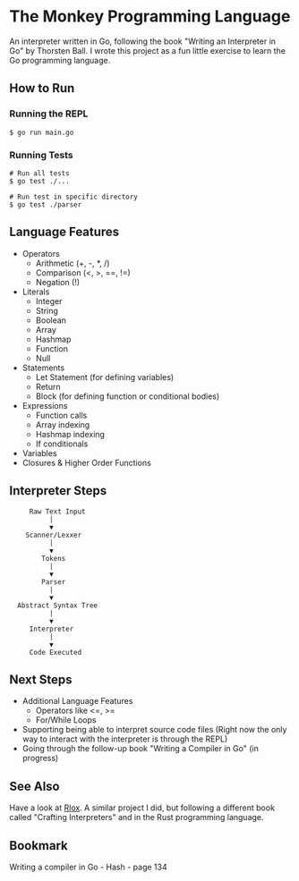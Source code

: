 # The Monkey Programming Language
An interpreter written in Go, following the book "Writing an Interpreter in Go" by Thorsten Ball. I wrote this project as a fun little exercise to learn the Go programming language.

## How to Run

### Running the REPL
```
$ go run main.go
```

### Running Tests
```
# Run all tests
$ go test ./...

# Run test in specific directory
$ go test ./parser
```

## Language Features
* Operators
  * Arithmetic (+, -, *, /)
  * Comparison (<, >, ==, !=)
  * Negation (!)
* Literals
  * Integer
  * String
  * Boolean
  * Array
  * Hashmap
  * Function
  * Null
* Statements
  * Let Statement (for defining variables)
  * Return
  * Block (for defining function or conditional bodies)
* Expressions
  * Function calls
  * Array indexing
  * Hashmap indexing
  * If conditionals
* Variables
* Closures & Higher Order Functions

## Interpreter Steps
```
     Raw Text Input
          |
          ▼
    Scanner/Lexxer
          |
          ▼
        Tokens
          |
          ▼
        Parser
          |
          ▼
  Abstract Syntax Tree
          |
          ▼
     Interpreter
          |
          ▼
     Code Executed
```

## Next Steps
* Additional Language Features
  * Operators like <=, >=
  * For/While Loops
* Supporting being able to interpret source code files (Right now the only way to interact with the interpreter is through the REPL)
* Going through the follow-up book "Writing a Compiler in Go" (in progress)

## See Also
Have a look at [Rlox](https://github.com/hln33/rlox/tree/main). A similar project I did, but following a different book called "Crafting Interpreters" and in the Rust programming language.

## Bookmark
Writing a compiler in Go - Hash - page 134